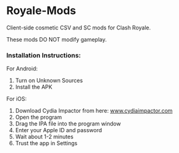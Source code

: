 # Royale-Mods
Client-side cosmetic CSV and SC mods for Clash Royale.

These mods DO NOT modify gameplay. 

### Installation Instructions:
For Android:
1. Turn on Unknown Sources
2. Install the APK

For iOS:
1. Download Cydia Impactor from here: www.cydiaimpactor.com
2. Open the program
3. Drag the IPA file into the program window
4. Enter your Apple ID and password
5. Wait about 1-2 minutes
6. Trust the app in Settings
